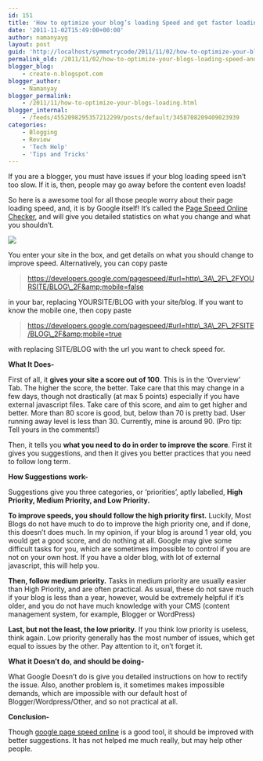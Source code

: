 ```yaml
---
id: 151
title: 'How to optimize your blog’s loading Speed and get faster loading speeds!'
date: '2011-11-02T15:49:00+00:00'
author: namanyayg
layout: post
guid: 'http://localhost/symmetrycode/2011/11/02/how-to-optimize-your-blogs-loading-speed-and-get-faster-loading-speeds/'
permalink_old: /2011/11/02/how-to-optimize-your-blogs-loading-speed-and-get-faster-loading-speeds/
blogger_blog:
    - create-n.blogspot.com
blogger_author:
    - Namanyay
blogger_permalink:
    - /2011/11/how-to-optimize-your-blogs-loading.html
blogger_internal:
    - /feeds/4552098295357212299/posts/default/3458708209409023939
categories:
    - Blogging
    - Review
    - 'Tech Help'
    - 'Tips and Tricks'
---
```


If you are a blogger, you must have issues if your blog loading speed isn’t too slow. If it is, then, people may go away before the content even loads!
  

So here is a awesome tool for all those people worry about their page loading speed, and, it is by Google itself! 
It’s called the [Page Speed Online Checker](https://developers.google.com/pagespeed/), and will give you detailed statistics on what you change and what you shouldn’t.

[![](http://4.bp.blogspot.com/-mcyHUOKFPhY/TrFYC9f1hpI/AAAAAAAAAcM/CLI2h2HtgC0/s400/SEO_pagespeedchecker.png)](http://4.bp.blogspot.com/-mcyHUOKFPhY/TrFYC9f1hpI/AAAAAAAAAcM/CLI2h2HtgC0/s1600/SEO_pagespeedchecker.png)  

You enter your site in the box, and get details on what you should change to improve speed. Alternatively, you can copy paste

> https://developers.google.com/pagespeed/#url=http\_3A\_2F\_2FYOURSITE/BLOG\_2F&amp;mobile=false

in your 
bar, replacing YOURSITE/BLOG with your site/blog. If you want to know the mobile one, then copy paste 

> https://developers.google.com/pagespeed/#url=http\_3A\_2F\_2FSITE/BLOG\_2F&amp;mobile=true

with replacing SITE/BLOG with the url you want to check speed for. 

  

  

**What It Does-**
  

First of all, it **gives your site a score out of 100**. This is in the ‘Overview’ Tab. The higher the score, the better. Take care that this may change in a few days, though not drastically (at max 5 points) especially if you have external javascript files. Take care of this score, and aim to get higher and better. More than 80 score is good, but, below than 70 is pretty bad. User running away level is less than 30. Currently, mine is around 90. (Pro tip: Tell yours in the comments!)

  

Then, it tells you **what you need to do in order to improve the score**. First it gives you suggestions, and then it gives you better practices that you need to follow long term.
  

**How Suggestions work-**
  

Suggestions give you three categories, or ‘priorities’, aptly labelled, **High Priority, Medium Priority, and Low Priority.** 
  

**To improve speeds, you should follow the high priority first.** Luckily, Most Blogs do not have much to do to improve the high priority one, and if done, this doesn’t does much. In my opinion, if your blog is around 1 year old, you would get a good score, and do nothing at all. Google may give some difficult tasks for you, which are sometimes impossible to control if you are not on your own host. If you have a older blog, with lot of external javascript, this will help you. 
  

**Then, follow medium priority.** Tasks in medium priority are usually easier than High Priority, and are often practical. As usual, these do not save much if your blog is less than a year, however, would be extremely helpful if it’s older, and you do not have much knowledge with your CMS (content management system, for example, Blogger or WordPress)
  

**Last, but not the least, the low priority.** If you think low priority is useless, think again. Low priority generally has the most number of issues, which get equal to issues by the other. Pay attention to it, on’t forget it. 
  

**What it Doesn’t do, and should be doing-**
  

What Google Doesn’t do is give you detailed instructions on how to rectify the issue. Also, another problem is, it sometimes makes impossible demands, which are impossible with our default host of Blogger/Wordpress/Other, and so not practical at all. 
  

**Conclusion-** 
  

Though [google page speed online](https://developers.google.com/pagespeed/) is a good tool, it should be improved with better suggestions. It has not helped me much really, but may help other people. 

